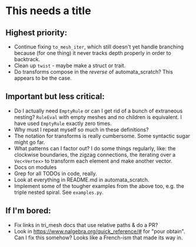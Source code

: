 # This needs a title

## Highest priority:

- Continue fixing `to_mesh_iter`, which still doesn't yet handle
  branching because (for one thing) it never tracks depth properly in
  order to backtrack.
- Clean up `twist` - maybe make a struct or trait.
- Do transforms compose in the *reverse* of automata_scratch? This
  appears to be the case.

## Important but less critical:

- Do I actually need `EmptyRule` or can I get rid of a bunch of
  extraneous nesting?  `RuleEval` with empty meshes and no children is
  equivalent.  I have used `EmptyRule` exactly zero times.
- Why must I repeat myself so much in these definitions?
- The notation for transforms is really cumbersome.  Some syntactic
  sugar might go far.
- What patterns can I factor out?  I do some things regularly, like:
  the clockwise boundaries, the zigzag connections, the iterating over
  a `Vec<Vertex>` to transform each element and make another vector.
- Docs on modules
- Grep for all TODOs in code, really.
- Look at everything in README.md in automata_scratch.
- Implement some of the tougher examples from the above too, e.g. the
  triple nested spiral.  See `examples.py`.

## If I'm bored:

- Fix links in tri_mesh docs that use relative paths & do a PR?
- Look in https://www.nalgebra.org/quick_reference/# for "pour
  obtain".  Can I fix this somehow?  Looks like a French-ism that made
  its way in.
